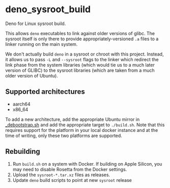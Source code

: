 # deno_sysroot_build

Deno for Linux sysroot build.

This allows `deno` executables to link against older versions of glibc. The
sysroot itself is only there to provide appropriately-versioned `.a` files to a
linker running on the main system.

We don't actually build `deno` in a sysroot or chroot with this project.
Instead, it allows us to pass `-L` and `--sysroot` flags to the linker which
redirect the link phase from the system libraries (which would tie us to a much
later version of GLIBC) to the sysroot libraries (which are taken from a much
older version of Ubuntu).

## Supported architectures

- aarch64
- x86_64

To add a new architecture, add the appropriate Ubuntu mirror in
[_debootstrap.sh](scripts/_debootstrap.sh) and add the appropriate target to
`./build.sh`. Note that this requires support for the platform in your local
docker instance and at the time of writing, only these two platforms are
supported.

## Rebuilding

1. Run `build.sh` on a system with Docker. If building on Apple Silicon, you may
   need to disable Rosetta from the Docker settings.
2. Upload the `sysroot-*.tar.xz` files as releases.
3. Update `deno` build scripts to point at new `sysroot` release
